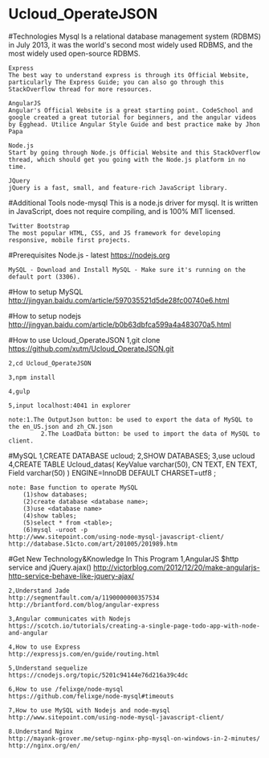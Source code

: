 # Ucloud_OperateJSON 

#Technologies
	Mysql
	Is a relational database management system (RDBMS) in July 2013, it was the world's second most widely used RDBMS, and the most widely used open-source RDBMS.

	Express
	The best way to understand express is through its Official Website, particularly The Express Guide; you can also go through this StackOverflow thread for more resources.

	AngularJS
	Angular's Official Website is a great starting point. CodeSchool and google created a great tutorial for beginners, and the angular videos by Egghead. Utilice Angular Style Guide and best practice make by Jhon Papa

	Node.js
	Start by going through Node.js Official Website and this StackOverflow thread, which should get you going with the Node.js platform in no time.

	JQuery
	jQuery is a fast, small, and feature-rich JavaScript library.


#Additional Tools
	node-mysql
	This is a node.js driver for mysql. It is written in JavaScript, does not require compiling, and is 100% MIT licensed.

	Twitter Bootstrap
	The most popular HTML, CSS, and JS framework for developing responsive, mobile first projects.

#Prerequisites
	Node.js - latest https://nodejs.org 

	MySQL - Download and Install MySQL - Make sure it's running on the default port (3306).


#How to setup MySQL
	http://jingyan.baidu.com/article/597035521d5de28fc00740e6.html

#How to setup nodejs
	http://jingyan.baidu.com/article/b0b63dbfca599a4a483070a5.html

#How to use Ucloud_OperateJSON 
	1,git clone https://github.com/xutm/Ucloud_OperateJSON.git

	2,cd Ucloud_OperateJSON

	3,npm install

	4,gulp

	5,input localhost:4041 in explorer

	note:1.The OutputJson button: be used to export the data of MySQL to the en_US.json and zh_CN.json
	         2.The LoadData button: be used to import the data of MySQL to client.

#MySQL
	1,CREATE DATABASE ucloud;
	2,SHOW DATABASES;
	3,use ucloud
	4,CREATE TABLE Ucloud_datas(
		KeyValue varchar(50),
		CN TEXT,
		EN TEXT,
		Field varchar(50)
	) ENGINE=InnoDB  DEFAULT CHARSET=utf8 ;

	note: Base function to operate MySQL
		(1)show databases;
		(2)create database <database name>;
		(3)use <database name>
		(4)show tables;
		(5)select * from <table>;
		(6)mysql -uroot -p
	http://www.sitepoint.com/using-node-mysql-javascript-client/
	http://database.51cto.com/art/201005/201989.htm

#Get New Technology&Knowledge In This Program
	1,AngularJS $http service and jQuery.ajax()
	http://victorblog.com/2012/12/20/make-angularjs-http-service-behave-like-jquery-ajax/

	2,Understand Jade
	http://segmentfault.com/a/1190000000357534
	http://briantford.com/blog/angular-express

	3,Angular communicates with Nodejs
	https://scotch.io/tutorials/creating-a-single-page-todo-app-with-node-and-angular

	4,How to use Express
	http://expressjs.com/en/guide/routing.html

	5,Understand sequelize
	https://cnodejs.org/topic/5201c94144e76d216a39c4dc

	6,How to use /felixge/node-mysql
	https://github.com/felixge/node-mysql#timeouts

	7,How to use MySQL with Nodejs and node-mysql
	http://www.sitepoint.com/using-node-mysql-javascript-client/

	8.Understand Nginx
	http://mayank-grover.me/setup-nginx-php-mysql-on-windows-in-2-minutes/
	http://nginx.org/en/
